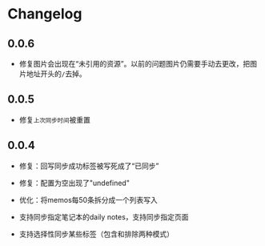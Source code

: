 # Changelog

## 0.0.6 

* 修复图片会出现在“未引用的资源”。以前的问题图片仍需要手动去更改，把图片地址开头的`/`去掉。

## 0.0.5

* 修复`上次同步时间`被重置

## 0.0.4

* 修复：回写同步成功标签被写死成了“已同步”

* 修复：配置为空出现了"undefined"

* 优化：将memos每50条拆分成一个列表写入

* 支持同步指定笔记本的daily notes，支持同步指定页面

* 支持选择性同步某些标签（包含和排除两种模式）


